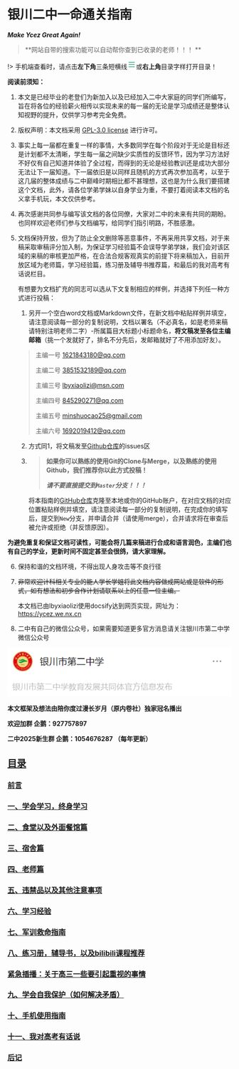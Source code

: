 # **银川二中一命通关指南**

***Make Ycez Great Again!***

> **网站自带的搜索功能可以自动帮你查到已收录的老师！！！ **

!> 手机端查看时，请点击**左下角**三条短横线![gang](./gang.jpg)或**右上角**目录字样打开目录！

**阅读前须知：**

1. 本文是已经毕业的老登们为新加入以及已经加入二中大家庭的同学们所编写，旨在将各位的经验薪火相传以实现未来的每一届的无论是学习成绩还是整体认知视野的提升，仅供学习参考完全免费。

2. 版权声明：本文档采用 [GPL-3.0 license](https://github.com/ycez-onelife-clear/ycez-onelife-clear#) 进行许可。

3. 事实上每一届都在重复一样的事情，大多数同学在每个阶段对于无论是目标还是计划都不太清晰，学生每一届之间缺少实质性的反馈环节，因为学习方法好不好仅有自己知道并体验了全过程，而得到的无论是经验教训还是成功大部分无法让下一届知道。下一届依旧是以同样且随机的方式再次参加高考，以至于这几届的整体成绩与二中巅峰时期相比都不甚理想，这也是为什么我们要搭建这个文档，此外，请各位学弟学妹以自身学业为重，不要打着阅读本文档的名义拿手机玩，本文仅供参考。

4. 再次感谢共同参与编写该文档的各位同僚，大家对二中的未来有共同的期盼。也同样欢迎老师们参与文档编写，给同学们指引明路，不胜感激。

5. 文档保持开放，但为了防止全文删除等恶意事件，不再采用共享文档，对于来稿采取审稿评分加入制，为保证学习经验篇不会误导学弟学妹，我们会对该区域的来稿的审核更加严格，在合法合规客观真实的前提下将来稿加入，目前开放区域为老师篇，学习经验篇，练习册及辅导书推荐篇，和最后的我对高考有话说栏目。

   有想要为文档扩充的同志可以选从下文复制相应的样例，并选择下列任一种方式进行投稿：

    1. 另开一个空白word文档或Markdown文件，在新文档中粘贴样例并填空，请注意阅读每一部分的复制说明，文档以署名（不必真名，如是老师来稿请特别注明老师二字）-所属篇目大标题小标题命名，**将文稿发至各位主编邮箱**（挑一个发就好了，排名不分先后，发邮箱就好了不用添加好友）。
    > 主编一号 <1621843180@qq.com>
	 >
	 > 主编二号 <3851532189@qq.com>
	 >
	 > 主编三号 <lbyxiaolizi@msn.com>
    >
    > 主编四号 <845290271@qq.com>
    >
    > 主编五号 <minshuocao25@gmail.com>
    >
    > 主编六号 <1692019412@qq.com>
   
    2. 方式同1，将文稿发至[Github仓库](https://github.com/ycez-onelife-clear/ycez-onelife-clear/)的issues区
   
    3. > **如果你可以熟练的使用Git的Clone与Merge，以及熟练的使用Github，我们推荐你以此方式投稿！**
       >
       > ***请不要直接提交到`Master`分支！！！***
   
       将本指南的[GitHub仓库](https://github.com/ycez-onelife-clear/ycez-onelife-clear/)克隆至本地或你的GitHub账户，在对应文档的对应位置粘贴样例并填空，请注意阅读每一部分的复制说明，在完成你的填写后，提交到`New`分支，并申请合并（请使用merge），合并请求将在审查后被允许或拒绝（并反馈原因）。
       
   

  **为避免重复和保证文档可读性，可能会将几篇来稿进行合成和语言润色，主编们也有自己的学业，更新时间不固定甚至会很鸽，请大家理解。**

6. 保持和谐的文档环境，不得出现人身攻击等不良行径

7. ~~非常欢迎计科相关专业的能人学长学姐将此文档内容做成网站或是软件的形式，如有想法和初步合作计划请联系以上的任意一位主编。~~ 

   本文档已由lbyxiaolizi使用docsify达到网页实现，网址为：https://ycez.we.nx.cn

8. 二中有自己的微信公众号，如果需要知道更多官方消息请关注银川市第二中学微信公众号
   <br>

![ycez_weixin](./ycez_weixin.png)

**本文框架及想法由陪你度过漫长岁月（原内卷社）独家冠名播出**

**欢迎加群  企鹅：927757897**

**二中2025新生群 企鹅：1054676287  （每年更新）**



## [目录](/TOC.md)

### [前言](/docs/前言.md) 

### [一、学会学习，终身学习](/docs/一、学会学习，终身学习.md)

### [二、食堂以及外面餐馆篇](/docs/二、食堂以及外面餐馆篇.md)

### [三、宿舍篇](/docs/三、宿舍篇.md)

### [四、老师篇](/docs/四、老师篇.md)

### [五、违禁品以及其他注意事项](/docs/五、违禁品以及其他注意事项.md)

### [六、学习经验](/docs/六、学习经验.md)

### [七、军训救命指南](/docs/七、军训救命指南.md)

### [八、练习册，辅导书，以及bilibili课程推荐](/docs/八、练习册，辅导书，以及bilibili课程推荐.md)

### [紧急插播：关于高三一些要引起重视的事情](/docs/紧急插播：关于高三一些要引起重视的事情.md)

### [九、学会自我保护（如何解决矛盾）](/docs/九、学会自我保护（如何解决矛盾）.md)

### [十、手机使用指南](/docs/十、手机使用指南.md)

### [十一、我对高考有话说](/docs/十一、我对高考有话说.md)

### [后记](/docs/后记.md)

